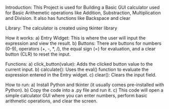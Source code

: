 Introduction:
This Project is used for Building a Basic GUI calculator used for Basic Arithemetic operations like Addition, Substraction, Multiplication and Division.
It also has functions like Backspace and clear

Library:
The calculator is created using tkinter library

How it works:
a) Entry Widget: This is where the user will input the expression and view the result.
b) Buttons: There are buttons for numbers (0-9), operators (+, -, *, /), the equal sign (=) for evaluation, and a clear button (CLR) to reset the input.

Functions:
a) click_button(value): Adds the clicked button value to the current input.
b) calculate(): Uses the eval() function to evaluate the expression entered in the Entry widget.
c) clear(): Clears the input field.

How to run:
a) Install Python and tkinter (it usually comes pre-installed with Python).
b) Copy the code into a .py file and run it.
c) This code will open a simple calculator GUI where you can enter numbers, perform basic arithmetic operations, and clear the screen.
